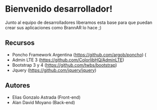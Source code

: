 # Bienvenido desarrollador!

Junto al equipo de desarrolladores liberamos esta base para que puedan crear sus aplicaciones como BrannAR lo hace ;) 

## Recursos

* Poncho Framework Argentina (https://github.com/argob/poncho) (
* Admin LTE 3 (https://github.com/ColorlibHQ/AdminLTE)
* Bootstrap 3 y 4 (https://github.com/twbs/bootstrap)
* Jquery (https://github.com/jquery/jquery)

## Autores

* Elias Gonzalo Astrada (Front-end)
* Alan David Moyano (Back-end)
